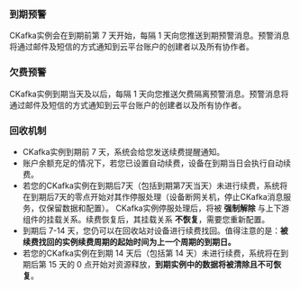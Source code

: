 ### 到期预警
CKafka实例会在到期前第 7 天开始，每隔 1 天向您推送到期预警消息。预警消息将通过邮件及短信的方式通知到云平台账户的创建者以及所有协作者。

### 欠费预警
CKafka实例到期当天及以后，每隔 1 天向您推送欠费隔离预警消息。预警消息将通过邮件及短信的方式通知到云平台账户的创建者以及所有协作者。

### 回收机制
- CKafka实例到期前 7 天，系统会给您发送续费提醒通知。 
- 账户余额充足的情况下，若您已设置自动续费，设备在到期当日会执行自动续费。
- 若您的CKafka实例在到期后7天（包括到期第7天当天）未进行续费，系统将在到期后7天的零点开始对其作停服处理（设备断网关机，停止CKafka消息服务，仅保留数据和配置）。
CKafka实例停服处理后，将被 **强制解除** 与上下游组件的挂载关系。续费恢复后，其挂载关系 **不恢复**，需要您重新配置。
- 到期后 7-14 天，您仍可以在回收站对设备进行续费找回。值得注意的是：**被续费找回的实例续费周期的起始时间为上一个周期的到期日。**
- 若您的CKafka实例在到期 14 天后（包括第 14 天）未进行续费，系统将在到期后第 15 天的 0 点开始对资源释放，**到期实例中的数据将被清除且不可恢复**。
